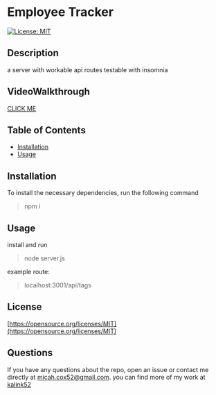   # Employee Tracker
  [![License: MIT](https://img.shields.io/badge/License-MIT-yellow.svg)](https://opensource.org/licenses/MIT) 
  ## Description

a server with workable api routes testable with insomnia

  ## VideoWalkthrough

[CLICK ME](https://drive.google.com/file/d/1BnO0okBZFOo3XF3gKQJdwLRH-bqSDrno/view?usp=sharing)

  ## Table of Contents
  * [Installation](#Installation)
  * [Usage](#Usage)

  ## Installation
  To install the necessary dependencies, run the following command<br>
  >npm i 
  ## Usage
  install and run
  >node server.js

  example route:

  >localhost:3001/api/tags
  ## License
  [https://opensource.org/licenses/MIT](https://opensource.org/licenses/MIT)

  ## Questions
  If you have any questions about the repo, open an issue or contact me directly at <micah.cox52@gmail.com>. you can find more of my work at [kalink52](https://github.com/kalink52)

